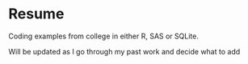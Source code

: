 # Resume
Coding examples from college in either R, SAS or SQLite.

Will be updated as I go through my past work and decide what to add
